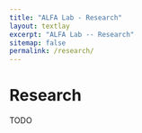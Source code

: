 ```yaml
---
title: "ALFA Lab - Research"
layout: textlay
excerpt: "ALFA Lab -- Research"
sitemap: false
permalink: /research/
---
```


# Research

TODO


